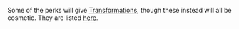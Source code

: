 Some of the perks will give [Transformations](https://bindingofisaacrebirth.fandom.com/wiki/Transformations), though these instead will all be cosmetic.
They are listed [here](https://noita.wiki.gg/wiki/Transformations).